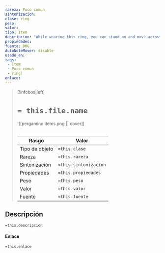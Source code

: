 ```yaml
---
rareza: Poco comun
sintonizacion: 
clase: ring
peso: 
valor: 
tipo: Item
descripcion: "While wearing this ring, you can stand on and move across any liquid surface as if it were solid ground."
propiedades: 
fuente: DMG
AutoNoteMover: disable
usado_en:  
tags: 
 - Item
 - Poco comun
 - ring]
enlace: 
---
```


> [!infobox|left]
>  # `= this.file.name`
> ![[pergamino items.png || cover]]
> ######   
> |Rasgo | Valor |
> | --- | --- |
> | Tipo de objeto| `=this.clase`|
>  | Rareza| `=this.rareza`|
> | Sintonización | `=this.sintonizacion` |
> | Propiedades | `=this.propiedades` |
>  | Peso | `=this.peso` |
> | Valor | `=this.valor` |
> | Fuente | `=this.fuente` |


## Descripción
`=this.descripcion`

#### Enlace
`=this.enlace`